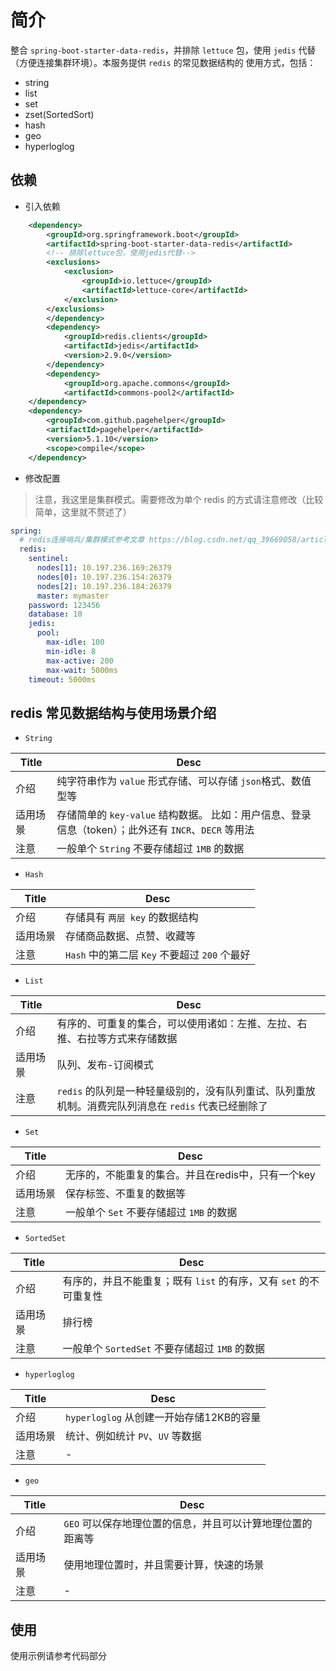 # 简介

整合 `spring-boot-starter-data-redis`，并排除 `lettuce` 包，使用 `jedis` 代替（方便连接集群环境）。本服务提供 `redis` 的常见数据结构的
使用方式，包括：

- string
- list
- set
- zset(SortedSort)
- hash
- geo
- hyperloglog

## 依赖

* 引入依赖

```xml
    <dependency>
        <groupId>org.springframework.boot</groupId>
        <artifactId>spring-boot-starter-data-redis</artifactId>
        <!-- 排除lettuce包，使用jedis代替-->
        <exclusions>
            <exclusion>
                <groupId>io.lettuce</groupId>
                <artifactId>lettuce-core</artifactId>
            </exclusion>
        </exclusions>
        </dependency>
        <dependency>
            <groupId>redis.clients</groupId>
            <artifactId>jedis</artifactId>
            <version>2.9.0</version>
        </dependency>
        <dependency>
            <groupId>org.apache.commons</groupId>
            <artifactId>commons-pool2</artifactId>
    </dependency>
    <dependency>
        <groupId>com.github.pagehelper</groupId>
        <artifactId>pagehelper</artifactId>
        <version>5.1.10</version>
        <scope>compile</scope>
    </dependency>
```

* 修改配置

> 注意，我这里是集群模式。需要修改为单个 redis 的方式请注意修改（比较简单，这里就不赘述了）

```yaml
spring:
  # redis连接哨兵/集群模式参考文章 https://blog.csdn.net/qq_39669058/article/details/89158145
  redis:
    sentinel:
      nodes[1]: 10.197.236.169:26379
      nodes[0]: 10.197.236.154:26379
      nodes[2]: 10.197.236.184:26379
      master: mymaster
    password: 123456
    database: 10
    jedis:
      pool:
        max-idle: 100
        min-idle: 8
        max-active: 200
        max-wait: 5000ms
    timeout: 5000ms
```

## redis 常见数据结构与使用场景介绍

* `String`

| Title | Desc |
| --- | --- |
| 介绍 | 纯字符串作为 `value` 形式存储、可以存储 `json`格式、数值型等 |
| 适用场景 | 存储简单的 `key-value` 结构数据。 比如：用户信息、登录信息（token）；此外还有 `INCR`、`DECR` 等用法 |
| 注意 | 一般单个 `String` 不要存储超过 `1MB` 的数据 |

* `Hash`

| Title | Desc |
| --- | --- |
| 介绍 | 存储具有 `两层 key` 的数据结构 |
| 适用场景 | 存储商品数据、点赞、收藏等 |
| 注意 | `Hash` 中的第二层 `Key` 不要超过 `200` 个最好 |

* `List`

| Title | Desc |
| --- | --- |
| 介绍 | 有序的、可重复的集合，可以使用诸如：左推、左拉、右推、右拉等方式来存储数据 |
| 适用场景 | 队列、发布-订阅模式 |
| 注意 | `redis` 的队列是一种轻量级别的，没有队列重试、队列重放机制。消费完队列消息在 `redis` 代表已经删除了 |

* `Set`

| Title | Desc |
| --- | --- |
| 介绍 | 无序的，不能重复的集合。并且在redis中，只有一个key |
| 适用场景 |  保存标签、不重复的数据等 |
| 注意 | 一般单个 `Set` 不要存储超过 `1MB` 的数据 |

* `SortedSet`

| Title | Desc |
| --- | --- |
| 介绍 | 有序的，并且不能重复；既有 `list` 的有序，又有 `set` 的不可重复性 |
| 适用场景 |  排行榜 |
| 注意 | 一般单个 `SortedSet` 不要存储超过 `1MB` 的数据 |

* `hyperloglog`

| Title | Desc |
| --- | --- |
| 介绍 | `hyperloglog` 从创建一开始存储12KB的容量 |
| 适用场景 |  统计、例如统计 `PV`、`UV` 等数据 |
| 注意 | - |

* `geo`

| Title | Desc |
| --- | --- |
| 介绍 | `GEO` 可以保存地理位置的信息，并且可以计算地理位置的距离等 |
| 适用场景 | 使用地理位置时，并且需要计算，快速的场景 |
| 注意 | - |


## 使用

使用示例请参考代码部分
